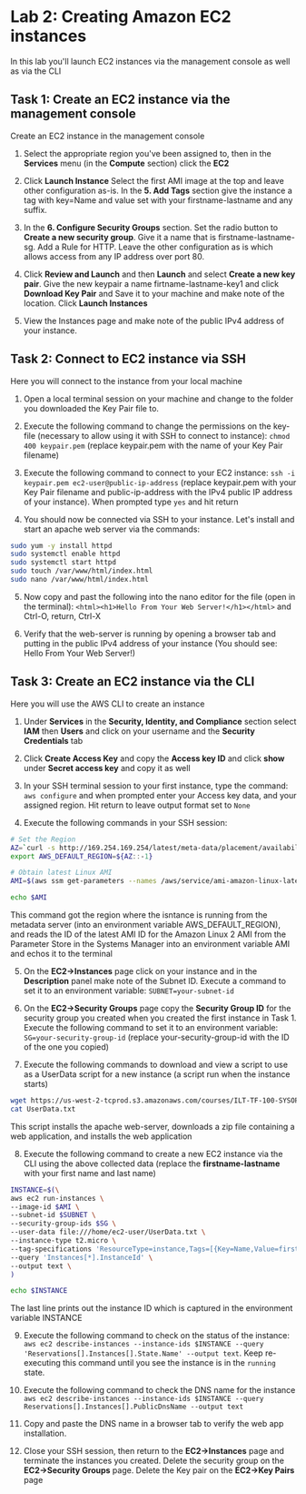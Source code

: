 # Lab 2: Creating Amazon EC2 instances
In this lab you'll launch EC2 instances via the management console as well as via the CLI

## Task 1: Create an EC2 instance via the management console
Create an EC2 instance in the management console

1. Select the appropriate region you've been assigned to, then in the **Services** menu (in the **Compute** section) click the **EC2**

2. Click **Launch Instance** Select the first AMI image at the top and leave other configuration as-is.  In the **5. Add Tags** section give the instance a tag with key=Name
and value set with your firstname-lastname and any suffix.

3. In the **6. Configure Security Groups** section. Set the radio button to **Create a new security group**.  Give it a name that is firstname-lastname-sg.  Add a Rule for HTTP.  Leave the other configuration as is which allows access from any IP address over port 80.

4. Click **Review and Launch** and then **Launch** and select **Create a new key pair**.  Give the new keypair a name firtname-lastname-key1 and click **Download Key Pair** and
Save it to your machine and make note of the location.  Click **Launch Instances**

5. View the Instances page and make note of the public IPv4 address of your instance.  

## Task 2: Connect to EC2 instance via SSH
Here you will connect to the instance from your local machine

1. Open a local terminal session on your machine and change to the folder you downloaded the Key Pair file to.

2. Execute the following command to change the permissions on the key-file (necessary to allow using it with SSH to connect to instance): `chmod 400 keypair.pem` (replace keypair.pem with the name of your Key Pair filename)

3. Execute the following command to connect to your EC2 instance: `ssh -i keypair.pem ec2-user@public-ip-address` (replace keypair.pem with your Key Pair filename and public-ip-address with the IPv4 public IP address of your instance).  When prompted type `yes` and hit return

4. You should now be connected via SSH to your instance.  Let's install and start an apache web server via the commands:

```bash
sudo yum -y install httpd
sudo systemctl enable httpd
sudo systemctl start httpd
sudo touch /var/www/html/index.html
sudo nano /var/www/html/index.html
```

5. Now copy and past the following into the nano editor for the file (open in the terminal): `<html><h1>Hello From Your Web Server!</h1></html>` and Ctrl-O, return, Ctrl-X

6.  Verify that the web-server is running by opening a browser tab and putting in the public IPv4 address of your instance (You should see: Hello From Your Web Server!)

## Task 3: Create an EC2 instance via the CLI
Here you will use the AWS CLI to create an instance

1. Under **Services** in the **Security, Identity, and Compliance** section select **IAM** then **Users** and click on your username and the **Security Credentials** tab

2. Click **Create Access Key** and copy the **Access key ID** and click **show** under **Secret access key** and copy it as well

3. In your SSH terminal session to your first instance, type the command: `aws configure` and when prompted enter your Access key data, and your assigned region.  Hit return to leave output format set to `None`

4. Execute the following commands in your SSH session:

```bash
# Set the Region
AZ=`curl -s http://169.254.169.254/latest/meta-data/placement/availability-zone`
export AWS_DEFAULT_REGION=${AZ::-1}

# Obtain latest Linux AMI
AMI=$(aws ssm get-parameters --names /aws/service/ami-amazon-linux-latest/amzn2-ami-hvm-x86_64-gp2 --query 'Parameters[0].[Value]' --output text)

echo $AMI
```

This command got the region where the isntance is running from the metadata server (into an environment variable AWS_DEFAULT_REGION), and reads the ID of the latest AMI ID for the Amazon Linux 2 AMI from the Parameter Store in the Systems Manager into an environment variable AMI and echos it to the terminal

5. On the **EC2->Instances** page click on your instance and in the **Description** panel make note of the Subnet ID.  Execute a command to set it to an environment variable: `SUBNET=your-subnet-id`

6. On the **EC2->Security Groups** page copy the **Security Group ID** for the security group you created when you created the first instance in Task 1.  Execute the following command
to set it to an environment variable: `SG=your-security-group-id` (replace your-security-group-id with the ID of the one you copied)

7. Execute the following commands to download and view a script to use as a UserData script for a new instance (a script run when the instance starts)

```bash
wget https://us-west-2-tcprod.s3.amazonaws.com/courses/ILT-TF-100-SYSOPS/v3.3.6/lab-2-ec2-linux/scripts/UserData.txt
cat UserData.txt
```

This script installs the apache web-server, downloads a zip file containing a web application, and installs the web application

8. Execute the following command to create a new EC2 instance via the CLI using the above collected data (replace the **firstname-lastname** with your first name and last name)

```bash
INSTANCE=$(\
aws ec2 run-instances \
--image-id $AMI \
--subnet-id $SUBNET \
--security-group-ids $SG \
--user-data file:///home/ec2-user/UserData.txt \
--instance-type t2.micro \
--tag-specifications 'ResourceType=instance,Tags=[{Key=Name,Value=firstname-lastname-web-server}]' \
--query 'Instances[*].InstanceId' \
--output text \
)

echo $INSTANCE
```

The last line prints out the instance ID which is captured in the environment variable INSTANCE

9. Execute the following command to check on the status of the instance: `aws ec2 describe-instances --instance-ids $INSTANCE --query 'Reservations[].Instances[].State.Name' --output text`.  Keep re-executing this command until you see the instance is in the `running` state.

10. Execute the following command to check the DNS name for the instance `aws ec2 describe-instances --instance-ids $INSTANCE --query Reservations[].Instances[].PublicDnsName --output text`

11. Copy and paste the DNS name in a browser tab to verify the web app installation.

12. Close your SSH session, then return to the **EC2->Instances** page and terminate the instances you created. Delete the security group on the **EC2->Security Groups** page. Delete the Key pair on the **EC2->Key Pairs** page